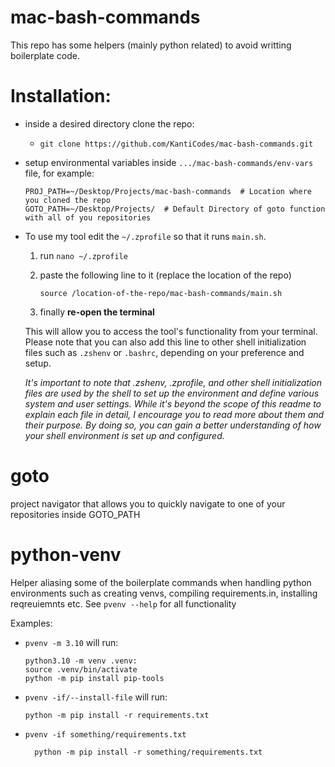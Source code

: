 # mac-bash-commands
This repo has some helpers (mainly python related) to avoid writting boilerplate code.

# Installation:
 - inside a desired directory clone the repo:
   * ```git clone https://github.com/KantiCodes/mac-bash-commands.git```
 - setup environmental variables inside ```.../mac-bash-commands/env-vars``` file, for example:
    ```
    PROJ_PATH=~/Desktop/Projects/mac-bash-commands  # Location where you cloned the repo
    GOTO_PATH=~/Desktop/Projects/  # Default Directory of goto function with all of you repositories
    ```
 - To use my tool edit the ```~/.zprofile``` so that it runs ```main.sh```.
   1. run ```nano ~/.zprofile```
   2. paste the following line to it (replace the location of the repo) 
   
      ```source /location-of-the-repo/mac-bash-commands/main.sh```
   
   3. finally **re-open the terminal**
   

    This will allow you to access the tool's functionality from your terminal. Please note that you can also add this line to other shell initialization files such as ```.zshenv``` or ```.bashrc```, depending on your preference and setup.

   *It's important to note that .zshenv, .zprofile, and other shell initialization files are used by the shell to set up the environment and define various system and user settings. While it's beyond the scope of this readme to explain each file in detail, I encourage you to read more about them and their purpose. By doing so, you can gain a better understanding of how your shell environment is set up and configured.*


# goto
project navigator that allows you to quickly navigate to one of your repositories inside GOTO_PATH

# python-venv
Helper aliasing some of the boilerplate commands when handling python environments such as creating venvs, compiling requirements.in, installing reqreuiemnts etc. See ```pvenv --help``` for all functionality

Examples:
- ```pvenv -m 3.10``` will run:

  ```
  python3.10 -m venv .venv:
  source .venv/bin/activate
  python -m pip install pip-tools
  ```

- ```pvenv -if/--install-file``` will run:

  ```
  python -m pip install -r requirements.txt
  ```
  
- ```pvenv -if something/requirements.txt```

  ```
    python -m pip install -r something/requirements.txt

  ```
 
 



